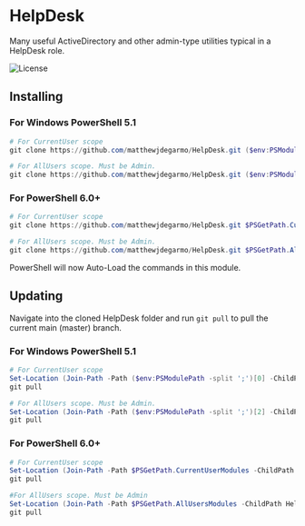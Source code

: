 # HelpDesk
Many useful ActiveDirectory and other admin-type utilities typical in a HelpDesk role.

![License](https://img.shields.io/github/license/matthewjdegarmo/HelpDesk)
<!--
[![Known Vulnerabilities](https://snyk.io/test/github/dwyl/hapi-auth-jwt2/badge.svg)](https://snyk.io/test/github/matthewjdegarmo/HelpDesk)
-->
## Installing
### For Windows PowerShell 5.1 ###
```powershell
# For CurrentUser scope
git clone https://github.com/matthewjdegarmo/HelpDesk.git ($env:PSModulePath -split ';')[0]

# For AllUsers scope. Must be Admin.
git clone https://github.com/matthewjdegarmo/HelpDesk.git ($env:PSModulePath -split ';')[2]
```
### For PowerShell 6.0+ ###
```powershell
# For CurrentUser scope
git clone https://github.com/matthewjdegarmo/HelpDesk.git $PSGetPath.CurrentUserModules

# For AllUsers scope. Must be Admin.
git clone https://github.com/matthewjdegarmo/HelpDesk.git $PSGetPath.AllUsersModules
```

PowerShell will now Auto-Load the commands in this module.

## Updating
Navigate into the cloned HelpDesk folder and run `git pull` to pull the current main (master) branch.
### For Windows PowerShell 5.1 ###
```powershell
# For CurrentUser scope
Set-Location (Join-Path -Path ($env:PSModulePath -split ';')[0] -ChildPath HelpDesk)
git pull

# For AllUsers scope. Must be Admin.
Set-Location (Join-Path -Path ($env:PSModulePath -split ';')[2] -ChildPath HelpDesk)
git pull
```
### For PowerShell 6.0+ ###
```powershell
# For CurrentUser scope
Set-Location (Join-Path -Path $PSGetPath.CurrentUserModules -ChildPath HelpDesk)
git pull

#For AllUsers scope. Must be Admin
Set-Location (Join-Path -Path $PSGetPath.AllUsersModules -ChildPath HelpDesk)
git pull
```
